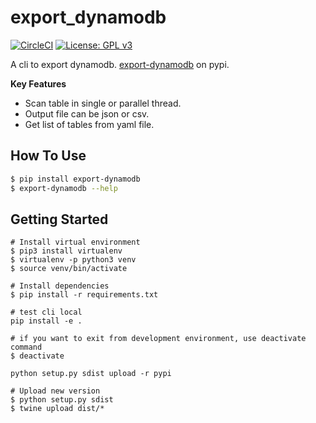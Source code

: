 # export_dynamodb
[![CircleCI](https://circleci.com/gh/travistrle/export-dynamodb/tree/master.svg?style=svg)](https://circleci.com/gh/travistrle/export-dynamodb/tree/master) 
[![License: GPL v3](https://img.shields.io/badge/License-GPL%20v3-blue.svg)](https://www.gnu.org/licenses/gpl-3.0)

A cli to export dynamodb. [export-dynamodb](https://pypi.org/project/export-dynamodb/) on pypi.

**Key Features**
  * Scan table in single or parallel thread.
  * Output file can be json or csv.
  * Get list of tables from yaml file.

## How To Use

```bash
$ pip install export-dynamodb
$ export-dynamodb --help
```

## Getting Started

```
# Install virtual environment
$ pip3 install virtualenv 
$ virtualenv -p python3 venv
$ source venv/bin/activate

# Install dependencies
$ pip install -r requirements.txt

# test cli local
pip install -e .

# if you want to exit from development environment, use deactivate command
$ deactivate

python setup.py sdist upload -r pypi

# Upload new version
$ python setup.py sdist
$ twine upload dist/*
```